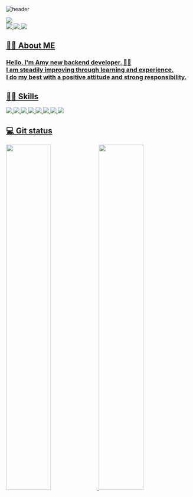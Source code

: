 ![header](https://capsule-render.vercel.app/api?type=waving&color=timeGradient&height=200&section=header&text=Hello,%20I'm%20Amy😎&fontSize=50)
<div>
     <img src="https://hits.seeyoufarm.com/api/count/incr/badge.svg?url=https%3A%2F%2Fgithub.com%2Famyyzzin&count_bg=%2379C83D&title_bg=%23000000&icon=github.svg&icon_color=%23E7E7E7&title=GITHUB&edge_flat=false" />
</div>
<div>
     <a href="mailto:"https://amyyzzin.gmail.com"><img src="https://img.shields.io/badge/Gmail-black?style=flat-square&logo=Gmail&logoColor=white"/>
     <a href="https://amyyzzin.tistory.com"><img src="https://img.shields.io/badge/Tistory-black?style=flat-square&logo=Tistory&logoColor=white"/>
     <a href="https://amyyzzin.notion.site/Java-060c06315dc54620b775a759812c16df"><img src="https://img.shields.io/badge/portfolio-black?style=flat-square&logo=Notion&logoColor=white" />
</div>
          
<h2>👩‍🔧 About ME</h2>
<h3>
Hello, I'm Amy new backend developer. 🙋‍♀️</br>
I am steadily improving through learning and experience. </br>
I do my best with a positive attitude and strong responsibility.  </br>
</h3>

<h2>👩‍💻 Skills</h2>
<div>
    <img src="https://img.shields.io/badge/JAVA-007396?style=flat-square&logo=java&logoColor=white">
    <img src="https://img.shields.io/badge/Spring-6DB33F?style=flat-square&logo=spring&logoColor=white">
    <img src="https://img.shields.io/badge/Spring%20Data%20Jpa-6DB33F?style=flat-square&logo=aqua&logoColor=white">
    <img src="https://img.shields.io/badge/MySql-4479A1?style=flat-square&logo=mysql&logoColor=white">
    <img src="https://img.shields.io/badge/Redis-DC382D?style=flat-square&logo=redis&logoColor=white">
    <img src="https://img.shields.io/badge/HTML5-E34F26?style=flat-square&logo=html5&logoColor=white">
    <img src="https://img.shields.io/badge/CSS-1572B6?style=flat-square&logo=css3&logoColor=white">
    <img src="https://img.shields.io/badge/github-181717?style=flat-square&logo=github&logoColor=white">
</div>
<h2>💻 Git status</h2>
<div width=100%>
<img src="https://github-readme-stats.vercel.app/api?username=amyyzzin" width=49% />
<img src="https://github-readme-stats.vercel.app/api/top-langs/?username=amyyzzin&layout=compact" width=49% />
</div>
